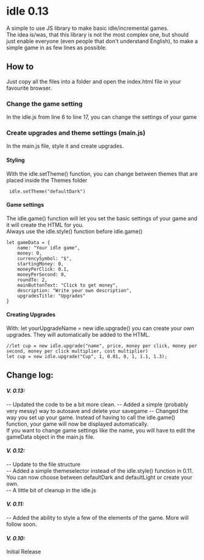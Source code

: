 
# idle 0.13
A simple to use JS library to make basic idle/incremental games.  
The idea is/was, that this library is not the most complex one, but should just enable everyone (even people that don't understand English), to make a simple game in as few lines as possible.
## How to
Just copy all the files into a folder and open the index.html file in your favourite browser.
### Change the game setting
In the idle.js from line 6 to line 17, you can change the settings of your game
### Create upgrades and theme settings (main.js)
In the main.js file, style it and create upgrades.
#### Styling
With the idle.setTheme() function, you can change between themes that are placed inside the Themes folder

     idle.setTheme("defaultDark")
#### Game settings
The idle.game() function will let you set the basic settings of your game and it will create the HTML for you.  
Always use the idle.style() function before idle.game()

    let gameData = {
        name: "Your idle game",
        money: 0,
        currencySymbol: "$",
        startingMoney: 0,
        moneyPerClick: 0.1,
        moneyPerSecond: 0,
        roundTo: 2,
        mainButtonText: "Click to get money",
        description: "Write your own description",
        upgradesTitle: "Upgrades"
    }
#### Creating Upgrades
With: let yourUpgradeName = new idle.upgrade() you can create your own upgrades. They will automatically be added to the HTML.

    //let cup = new idle.upgrade("name", price, money per click, money per second, money per click multiplier, cost multiplier)
    let cup = new idle.upgrade("Cup", 1, 0.01, 0, 1, 1.1, 1.3);
## Change log:
#### *V. 0.13:*
-- Updated the code to be a bit more clean.
-- Added a simple (probably very messy) way to autosave and delete your savegame 
-- Changed the way you set up your game. Instead of having to call the idle.game() function, your game will now be displayed automatically.  
If you want to change game settings like the name, you will have to edit the gameData object in the main.js file.
#### *V. 0.12:*
-- Update to the file structure  
-- Added a simple themeselector instead of the idle.style() function in 0.11. You can now choose between defaultDark and defaultLight or create your own.  
-- A little bit of cleanup in the idle.js
#### *V. 0.11:*
-- Added the ability to style a few of the elements of the game. More will follow soon.
#### *V. 0.10:*
Initial Release